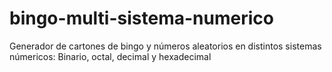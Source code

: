# bingo-multi-sistema-numerico
Generador de cartones de bingo y números aleatorios en distintos sistemas númericos: Binario, octal, decimal y hexadecimal

